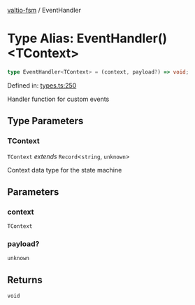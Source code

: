 [valtio-fsm](../globals.md) / EventHandler

# Type Alias: EventHandler()\<TContext\>

```ts
type EventHandler<TContext> = (context, payload?) => void;
```

Defined in: [types.ts:250](https://github.com/valtiojs/valtio-fsm/blob/e130d8462b1e3f3b9ad04f79c2f25bb6904906cd/src/types.ts#L250)

Handler function for custom events

## Type Parameters

### TContext

`TContext` *extends* `Record`\<`string`, `unknown`\>

Context data type for the state machine

## Parameters

### context

`TContext`

### payload?

`unknown`

## Returns

`void`
